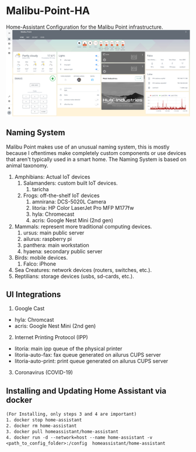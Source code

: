 # Malibu-Point-HA
Home-Assistant Configuration for the Malibu Point infrastructure.
![Image of Malibu Point](https://github.com/FrostTusk/Malibu-Point-HA/blob/master/Malibu-Point.png)

## Naming System
Malibu Point makes use of an unusual naming system, this is mostly because I oftentimes make completely custom components or use devices that aren't typically used in a smart home.
The Naming System is based on animal taxonomy.

1. Amphibians: Actual IoT devices
    1. Salamanders: custom built IoT devices.
        1. taricha
    2. Frogs: off-the-shelf IoT devices
        1. amnirana: DCS-5020L Camera
        2. litoria: HP Color LaserJet Pro MFP M177fw
        3. hyla: Chromecast
        4. acris: Google Nest Mini (2nd gen)
2. Mammals: represent more traditional computing devices.
    1. ursus: main public server
    2. ailurus: raspberry pi
    3. panthera: main workstation
    4. hyaena: secondary public server
3. Birds: mobile devices.
    1. Falco: iPhone
4. Sea Creatures: network devices (routers, switches, etc.).
5. Reptilians: storage devices (usbs, sd-cards, etc.).


## UI Integrations
1. Google Cast
  * hyla: Chromcast
  * acris: Google Nest Mini (2nd gen)
2. Internet Printing Protocol (IPP)
  * litoria: main ipp queue of the physical printer
  * litoria-auto-fax: fax queue generated on ailurus CUPS server
  * litoria-auto-print: print queue generated on ailurus CUPS server
3. Coronavirus (COVID-19)

## Installing and Updating Home Assistant via docker
```
(For Installing, only steps 3 and 4 are important)
1. docker stop home-assistant
2. docker rm home-assistant
3. docker pull homeassistant/home-assistant
4. docker run -d --network=host --name home-assistant -v <path_to_config_folder>:/config  homeassistant/home-assistant
```
